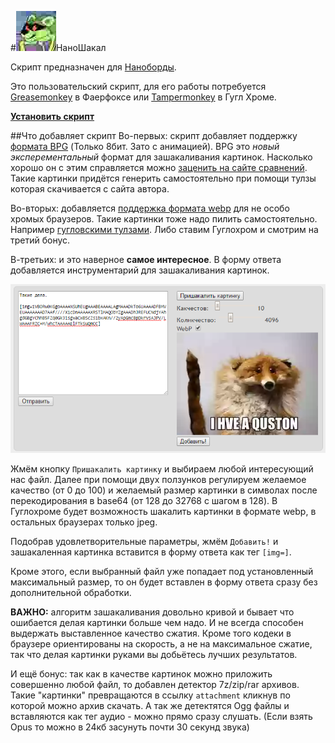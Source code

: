 #![НаноШакал](https://github.com/desudesutalk/randomtrash/raw/master/ns/icon.jpg)НаноШакал

Скрипт предназначен для [Наноборды](https://github.com/nanoboard/nanoboard).

Это пользовательский скрипт, для его работы потребуется [Greasemonkey](https://addons.mozilla.org/ru/firefox/addon/greasemonkey/) в Фаерфоксе или [Tampermonkey](https://chrome.google.com/webstore/detail/tampermonkey/dhdgffkkebhmkfjojejmpbldmpobfkfo?hl=ru) в Гугл Хроме.

**[Установить скрипт](https://github.com/desudesutalk/randomtrash/raw/master/ns/ns.user.js)**

##Что добавляет скрипт
Во-первых: скрипт добавляет поддержку [формата BPG](http://bellard.org/bpg/) (Только 8бит. Зато с анимацией). BPG это *новый эксперементальный* формат для зашакаливания картинок. Насколько хорошо он с этим справляется можно [заценить на сайте сравнений](http://xooyoozoo.github.io/yolo-octo-bugfixes/#vintage-car&jpg=t&bpg=t). Такие картинки придётся генерить самостоятельно при помощи тулзы которая скачивается с сайта автора.

Во-вторых: добавляется [поддержка формата webp](https://github.com/antimatter15/weppy) для не особо хромых браузеров. Такие картинки тоже надо пилить самостоятельно. Например [гугловскими тулзами](https://developers.google.com/speed/webp/download). Либо ставим Гуглохром и смотрим на третий бонус.

В-третьих: и это наверное **самое интересное**. В форму ответа добавляется инструментарий для зашакаливания картинок.

![форма](https://github.com/desudesutalk/randomtrash/raw/master/ns/replyform.png)

Жмём кнопку `Пришакалить картинку` и выбираем любой интересующий нас файл. Далее при помощи двух ползунков регулируем желаемое качество (от 0 до 100) и желаемый размер картинки в символах после перекодирования в base64 (от 128 до 32768 с шагом в 128). В Гуглохроме будет возможность шакалить картинки в формате webp, в остальных браузерах только jpeg.

Подобрав удовлетворительные параметры, жмём `Добавить!` и зашакаленная картинка вставится в форму ответа как тег `[img=]`.

Кроме этого, если выбранный файл уже попадает под установленный максимальный размер, то он будет вставлен в форму ответа сразу без дополнительной обработки.

**ВАЖНО:** алгоритм зашакаливания довольно кривой и бывает что ошибается делая картинки больше чем надо. И не всегда способен выдержать выставленное качество сжатия. Кроме того кодеки в браузере ориентированы на скорость, а не на максимальное сжатие, так что делая картинки руками вы добьётесь лучших результатов.

И ещё бонус: так как в качестве картинок можно приложить совершенно любой файл, то добавлен детектор 7z/zip/rar архивов. Такие "картинки" превращаются в ссылку `attachment` кликнув по которой можно архив скачать. А так же детектятся Ogg файлы и вставляются как тег аудио - можно прямо сразу слушать. (Если взять Opus то можно в 24кб засунуть почти 30 секунд звука)
